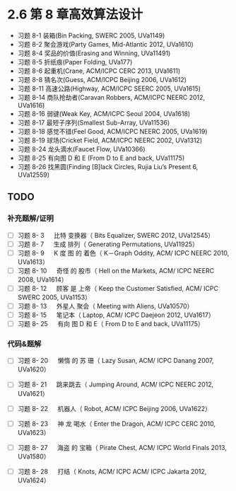 # 2.6 第 8 章高效算法设计

- 习题 8-1 装箱(Bin Packing, SWERC 2005, UVa1149) 
- 习题 8-2 聚会游戏(Party Games, Mid-Atlantic 2012, UVa1610) 
- 习题 8-4 奖品的价值(Erasing and Winning, UVa11491)
- 习题 8-5 折纸痕(Paper Folding, UVa177)
- 习题 8-6 起重机(Crane, ACM/ICPC CERC 2013, UVa1611) 
- 习题 8-8 猜名次(Guess, ACM/ICPC Beijing 2006, UVa1612)
- 习题 8-11 高速公路(Highway, ACM/ICPC SEERC 2005, UVa1615)
- 习题 8-14 商队抢劫者(Caravan Robbers, ACM/ICPC NEERC 2012, UVa1616)
- 习题 8-16 弱键(Weak Key, ACM/ICPC Seoul 2004, UVa1618)
- 习题 8-17 最短子序列(Smallest Sub-Array, UVa11536)
- 习题 8-18 感觉不错(Feel Good, ACM/ICPC NEERC 2005, UVa1619) 
- 习题 8-19 球场(Cricket Field, ACM/ICPC NEERC 2002, UVa1312)
- 习题 8-24 龙头滴水(Faucet Flow, UVa10366) 
- 习题 8-25 有向图 D 和 E (From D to E and back, UVa11175)
- 习题 8-26 找黑圆(Finding [B]lack Circles, Rujia Liu’s Present 6, UVa12559)

## TODO

### 补充题解/证明

- [ ] 习题 8- 3 　 比特 变换器（ Bits Equalizer, SWERC 2012, UVa12545）
- [ ] 习题 8- 7 　 生成 排列（ Generating Permutations, UVa11925）
- [ ] 习题 8- 9 　 K 度 图 的 着色（ K－Graph Oddity, ACM/ ICPC NEERC 2010, UVa1613）
- [ ] 习题 8- 10 　 奇怪 的 股市（ Hell on the Markets, ACM/ ICPC NEERC 2008, UVa1614）
- [ ] 习题 8- 12 　 顾客 是 上帝（ Keep the Customer Satisfied, ACM/ ICPC SWERC 2005, UVa1153）
- [ ] 习题 8- 13 　 外星人 聚会（ Meeting with Aliens, UVa10570）
- [ ] 习题 8- 15 　 笔记本（ Laptop, ACM/ ICPC Daejeon 2012, UVa1617）
- [ ] 习题 8- 25 　 有向 图 D 和 E（ From D to E and back, UVa11175）

### 代码&题解

- [ ] 习题 8- 20 　 懒惰 的 苏 珊（ Lazy Susan, ACM/ ICPC Danang 2007, UVa1620）
- [ ] 习题 8- 21 　 跳来跳去（ Jumping Around, ACM/ ICPC NEERC 2012, UVa1621）
- [ ] 习题 8- 22 　 机器人（ Robot, ACM/ ICPC Beijing 2006, UVa1622）
- [ ] 习题 8- 23 　 神 龙 喝水（ Enter the Dragon, ACM/ ICPC CERC 2010, UVa1623）
- [ ] 习题 8- 27 　 海盗 的 宝箱（ Pirate Chest, ACM/ ICPC World Finals 2013, UVa1580）
- [ ] 习题 8- 28 　 打结（ Knots, ACM/ ICPC ACM/ ICPC Jakarta 2012, UVa1624）

